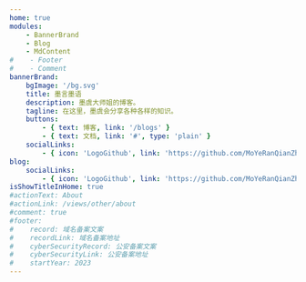 ```yaml
---
home: true
modules:
    - BannerBrand
    - Blog
    - MdContent
#    - Footer
#    - Comment
bannerBrand:
    bgImage: '/bg.svg'
    title: 墨言墨语
    description: 墨虞大师姐的博客。
    tagline: 在这里，墨虞会分享各种各样的知识。
    buttons:
        - { text: 博客, link: '/blogs' }
        - { text: 文档, link: '#', type: 'plain' }
    socialLinks:
        - { icon: 'LogoGithub', link: 'https://github.com/MoYeRanQianZhi/MoYeRanQianZhi.github.io' }
blog:
    socialLinks:
        - { icon: 'LogoGithub', link: 'https://github.com/MoYeRanQianZhi' }
isShowTitleInHome: true
#actionText: About
#actionLink: /views/other/about
#comment: true
#footer:
#    record: 域名备案文案
#    recordLink: 域名备案地址
#    cyberSecurityRecord: 公安备案文案
#    cyberSecurityLink: 公安备案地址
#    startYear: 2023
---
```

